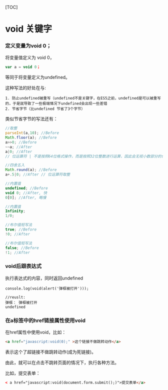 [TOC]

# void 关键字

### 定义变量为void 0；

将变量值定义为 void 0，

```javascript
var a = void 0；
```

等同于将变量定义为undefined。

这种写法的好处在与:

 	1. 防止undefined被重写（undefined不是关键字，在ES5之前，undefined是可以被重写的，于是就导致了一些极端情况下undefined会出现一些差错
 	2. 节省字节（比undefined 节省了3个字节）

类似节省字节的写法还有：

```javascript
//取整
parseInt(a,10); //Before
Math.floor(a); //Before
a>>0; //Before
~~a; //After
a|0; //After
// 位运算符 | 不是按照64位格式操作，而是按照32位整数进行运算，因此会无视小数部分的值。 同时，位运算符特点： 将运算符前后数字 转换位二进制数，对位上只要有一个位1，就位1.

//四舍五入
Math.round(a); //Before
a+.5|0; //After // 位运算符取整

//内置值
undefined; //Before
void 0; //After, 快
0[0]; //After, 略慢

//内置值
Infinity;
1/0;

//布尔值短写法
true; //Before
!0; //After

//布尔值短写法
false; //Before
!1; //After
```



### void后跟表达式

执行表达式的内容，同时返回undefined

```
console.log(void(alert('弹框被打开')));

//reuslt:
弹框： 弹框被打开
undefined
```

### 在a标签中的href链接属性使用void

在href属性中使用void，比如：

```html
<a href="javascript:void(0);" >这个链接不做跳转动作</a>
```

表示这个了超链接不做跳转动作(成为死链接)。

由此，就可以在点击不跳转页面的情况下，执行各种方法。

比如，提交表单：

```html
< a href="javascript:void(document.form.submit();)">提交表单</a>
```

